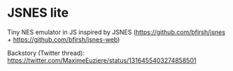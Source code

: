 JSNES lite
===

Tiny NES emulator in JS inspired by JSNES (https://github.com/bfirsh/jsnes + https://github.com/bfirsh/jsnes-web)

Backstory (Twitter thread): https://twitter.com/MaximeEuziere/status/1316455403274858501
